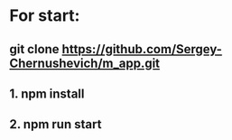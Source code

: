 # For start:

## git clone https://github.com/Sergey-Chernushevich/m_app.git

## 1. npm install

## 2. npm run start
